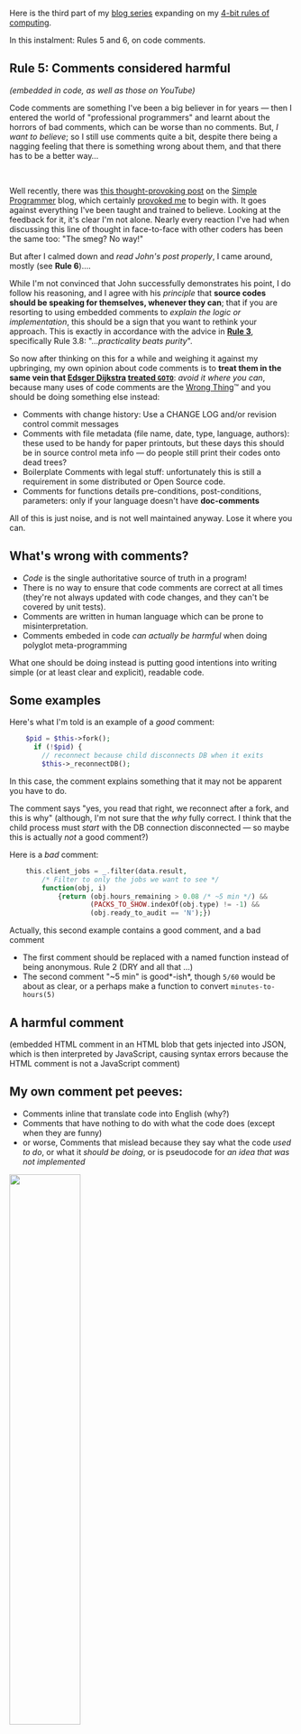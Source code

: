 <!-- 
.. title: 4-bit Rules of Computing, Part 2
.. slug: 4-bit-rules-of-computing-part-2
.. date: 2015-06-09 21:11 UTC+10:00 
.. tags: draft, 4-bit-rules, tips, comments, litterate
.. category: lore
.. link: 
.. description: Mike's 4-bit rules explained, part 2
.. type: text
--> 

Here is the third part of my [blog series](/tags/4-bit-rules.html) expanding on my
[4-bit rules of computing](/pg/4-bit-rules.html).

In this instalment:  Rules 5 and 6, on code comments.

<!-- TEASER_END -->

**Rule 5**: Comments considered harmful
----
*(embedded in code, as well as those on YouTube)*

Code comments are something I've been a big believer in for years &mdash;
then I entered the world of "professional programmers" and learnt about
the horrors of bad comments, which can be worse than no comments. But,
*I want to believe*; so I still use comments quite a bit, despite
there being a nagging feeling that there is something wrong about
them, and that there has to be a better way&hellip;

<br/>

Well recently, there was
[this thought-provoking post](http://simpleprogrammer.com/2015/04/13/why-comments-are-stupid-a-real-example/)
on the [Simple Programmer](http://simpleprogrammer.com) blog, which
certainly [provoked me](https://xkcd.com/386/) to begin with.  It goes
against everything I've been taught and trained to believe.  Looking
at the feedback for it, it's clear I'm not alone.  Nearly every
reaction I've had when discussing this line of thought in face-to-face
with other coders has been the same too: "The smeg? No way!"

But after I calmed down and *read John's post properly*, I came
around, mostly (see **Rule 6**)&hellip;.

While I'm not convinced that John successfully demonstrates his point,
I do follow his reasoning, and I agree with his *principle* that
**source codes should be speaking for themselves, whenever they can**;
that if you are resorting to using embedded comments to *explain the
logic or implementation*, this should be a sign that you want to
rethink your approach. This is exactly in accordance with the advice
in **[Rule 3](/posts/4-bit-rules-of-computing-part-0)**, specifically
Rule 3.8: "&hellip;*practicality beats purity*".

So now after thinking on this for a while and weighing it against my
upbringing, my own opinion about code comments is to **treat them in
the same vein that
[Edsger Dijkstra](http://en.wikipedia.org/wiki/Edsger_W._Dijkstra)
[treated `GOTO`](http://www.u.arizona.edu/~rubinson/copyright_violations/Go_To_Considered_Harmful.html)**:
*avoid it where you can*, because many uses of code comments are the
[Wrong Thing](http://www.catb.org/jargon/html/W/Wrong-Thing.html)&trade;
and you should be doing something else instead:

* Comments with change history: Use a CHANGE LOG and/or revision control
  commit messages
* Comments with file metadata (file name, date, type, language,
  authors): these used to be handy for paper printouts, but these days
  this should be in source control meta info &mdash; do people still
  print their codes onto dead trees?
* Boilerplate Comments with legal stuff: unfortunately this is still a
  requirement in some distributed or Open Source code.
* Comments for functions details pre-conditions, post-conditions,
  parameters: only if your language doesn't have **doc-comments**

All of this is just noise, and is not well maintained anyway. Lose it
where you can.

What's wrong with comments?
----

* *Code* is the single authoritative source of truth in a program!
* There is no way to ensure that code comments are correct at all
  times (they're not always updated with code changes, and they can't
  be covered by unit tests).
* Comments are written in human language which can be prone to
  misinterpretation.
* Comments embeded in code *can actually be harmful* when doing
  polyglot meta-programming

What one should be doing instead is putting good intentions into
writing simple (or at least clear and explicit), readable code.

Some examples
----

Here's what I'm told is an example of a *good* comment:

```php
    $pid = $this->fork();
      if (!$pid) {
        // reconnect because child disconnects DB when it exits
        $this->_reconnectDB();
```

In this case, the comment explains something that it may not be
apparent you have to do.

The comment says "yes, you read that right, we reconnect after a fork,
and this is why" (although, I'm not sure that the *why* fully correct. I
think that the child process must *start* with the DB connection
disconnected &mdash; so maybe this is actually *not* a good comment?)

Here is a *bad* comment:

```php
    this.client_jobs = _.filter(data.result,
        /* Filter to only the jobs we want to see */
        function(obj, i)
            {return (obj.hours_remaining > 0.08 /* ~5 min */) &&
                    (PACKS_TO_SHOW.indexOf(obj.type) != -1) &&
                    (obj.ready_to_audit == 'N');})
```
                                                
Actually, this second example contains a good comment, and a bad
comment

* The first comment should be replaced with a named function instead of
being anonymous.  Rule 2 (DRY and all that &hellip;)
* The second comment "~5 min" is good*-ish*, though `5/60` would be about
as clear, or a perhaps make a function to convert `minutes-to-hours(5)`

A harmful comment
----

(embedded HTML comment in an HTML blob that gets injected into JSON, which
is then interpreted by JavaScript, causing syntax errors because the
HTML comment is not a JavaScript comment)

My own comment pet peeves:
----

* Comments inline that translate code into English (why?)
* Comments that have nothing to do with what the code does (except
  when they are funny)
* or worse, Comments that mislead because they say what the code *used
  to do*, or what it *should be doing*, or is pseudocode for *an idea
  that was not implemented*

<a href="https://plus.google.com/116269726157614459607/posts/263et4zQMh3">
  <img src="/pixels/dust/SoManyLies.jpg" width="50%" height="50%"/>
</a>

***Please don't do these things***. At best, you're filling your code
   with noise, and doubling your maintenance debt (because you must
   ensure that comments are still true after you change the code
   &mdash; see **Rule A**).  At worst though, you're misleading
   readers, the equivalent of doing the old signpost vandalism trick.

And really, what the smeg is with comments like this?

```python
# Set the maximum length of a wall.
maxWallLen = 1

# Find position of player and set base of maze 3 blocks lower.
ppos = player.getPos()
ppos.y -= 3
```

I mean, come on.

Oh, and if you find yourself writing comments like this

```java
//MJL20150609 Increased size from 384, for ticket 23940129
int MaximumFobs = 512
```

Then you should feel naked running around without your source control
clothes on (but boy *do* I feel for you, if you have no source control
available &mdash; I've been there &hellip;)

Okay, ranting over.

Now, **on the other hand, if you are unfortunate enough to be working
in a language that does not have Doc-Comments**, or **that is evil and
esoteric** (like assembly, bash scripts, JCL, or Perl), or **your
problem is very hairy** (numerical analysis, or some complicated logic
that really deserves a
[Litterate Programming](http://www.literateprogramming.com/)
approach), well *then* I think *you* ***should*** *be using comments*
***liberally***.

But keep [Rule 0](/pg/4-bit-rules-part-0) in mind.

And of course, everyone loves funny comments, used sparingly:

* `// hack for IE browser (assuming that IE is a browser)`
* `// TODO make this work`
* `// Abandon hope, all ye who enter here`

(anti-)Social Web comments
----

I've also mentioned *YouTube* for this Rule. That's because **I'm
beginning to doubt the value of "Web 2.0" as it appears in
You/Twit/Face comments**. They are a great opportunity for engaging
with your audience and to facilitate feedback, but they are more
likely a vector for personal attack and flamage. I'm lucky to have not
been much of a victim of flame wars, but now that the Internet is
mainstream, it's become a real concern, especially for women.

For some things, **it may be safest not to comment when you don't
agree with something online**. I know, I know, civil liberties etc.,
**but** you have to pick your battles with online lusers at least as
much as you do with children under 10.  Google+ has the Mute function,
so we can be cowards and run away by just Muting a bully and then
ignoring them: Rule 5, comments considered harmful &hellip;.


----

**Rule 6**: but Doc-Comments are a Force for Good
----

Doc-Comments are the language-supported documentation strings that can
optionally be added to function definitions. Examples are LISP
documentation strings, Javadoc strings, and Python's docstrings. They
appear in many languages besides these.

These really are a Force for Good. Nearly every argument that John
Sonmez has about code comments can be refuted for doc-comments:

* Some of them work to refine the function definition, or to assist
  the compiler (some languages use code decorators, or "pragma"s for
  this instead of doc comments)
* They can contain code that is tested: an executable test case, or an
  example of how to call the function that is itself tested so you can
  tell when it goes out of sync with your function

Beware though:

* They are still prone to the human-language and maintenance problems 

I could fill this post with advice on how to write good, maintainable
doc-comments, but I think my skill in that area is still
evolving. What I will point out is why/how they are a Force for Good.

<<<>>>
What to write in comments: pre/post conditions, assumptions, inputs,
outputs
Incorporating these with tests and examples in the comment
Balance
Getters/Setters (doc-comments considered harmful)
links/references to Rust tests in comments and Python doctests
Doc-comments vs Literate Programming?
<<<>>>
